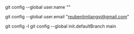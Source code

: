 git config --global user.name "<rlly92>"
  
git config --global user.email "<reubenlimliangyi@gmail.com>" 
  
git config -l
git config --global init.defaultBranch main
  
  
  
  
